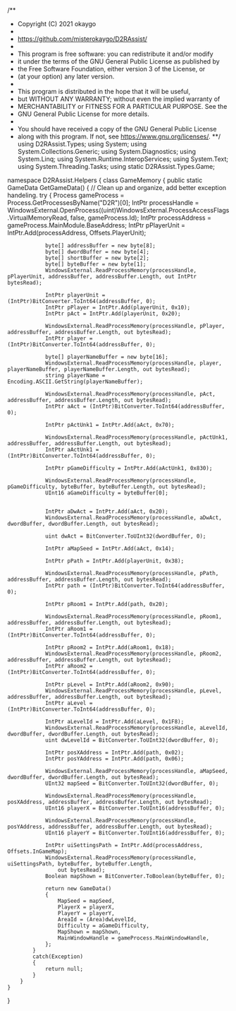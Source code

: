 /**
 *   Copyright (C) 2021 okaygo
 *
 *   https://github.com/misterokaygo/D2RAssist/
 *
 *  This program is free software: you can redistribute it and/or modify
 *  it under the terms of the GNU General Public License as published by
 *  the Free Software Foundation, either version 3 of the License, or
 *  (at your option) any later version.
 *
 *  This program is distributed in the hope that it will be useful,
 *  but WITHOUT ANY WARRANTY; without even the implied warranty of
 *  MERCHANTABILITY or FITNESS FOR A PARTICULAR PURPOSE.  See the
 *  GNU General Public License for more details.
 *
 *  You should have received a copy of the GNU General Public License
 *  along with this program.  If not, see <https://www.gnu.org/licenses/>.
 **/
using D2RAssist.Types;
using System;
using System.Collections.Generic;
using System.Diagnostics;
using System.Linq;
using System.Runtime.InteropServices;
using System.Text;
using System.Threading.Tasks;
using static D2RAssist.Types.Game;

namespace D2RAssist.Helpers
{
    class GameMemory
    {
        public static GameData GetGameData()
        {
            // Clean up and organize, add better exception handeling.
            try
            {
                Process gameProcess = Process.GetProcessesByName("D2R")[0];
                IntPtr processHandle = WindowsExternal.OpenProcess((uint)WindowsExternal.ProcessAccessFlags.VirtualMemoryRead, false, gameProcess.Id);
                IntPtr processAddress = gameProcess.MainModule.BaseAddress;
                IntPtr pPlayerUnit = IntPtr.Add(processAddress, Offsets.PlayerUnit);

                byte[] addressBuffer = new byte[8];
                byte[] dwordBuffer = new byte[4];
                byte[] shortBuffer = new byte[2];
                byte[] byteBuffer = new byte[1];
                WindowsExternal.ReadProcessMemory(processHandle, pPlayerUnit, addressBuffer, addressBuffer.Length, out IntPtr bytesRead);

                IntPtr playerUnit = (IntPtr)BitConverter.ToInt64(addressBuffer, 0);
                IntPtr pPlayer = IntPtr.Add(playerUnit, 0x10);
                IntPtr pAct = IntPtr.Add(playerUnit, 0x20);

                WindowsExternal.ReadProcessMemory(processHandle, pPlayer, addressBuffer, addressBuffer.Length, out bytesRead);
                IntPtr player = (IntPtr)BitConverter.ToInt64(addressBuffer, 0);

                byte[] playerNameBuffer = new byte[16];
                WindowsExternal.ReadProcessMemory(processHandle, player, playerNameBuffer, playerNameBuffer.Length, out bytesRead);
                string playerName = Encoding.ASCII.GetString(playerNameBuffer);
 
                WindowsExternal.ReadProcessMemory(processHandle, pAct, addressBuffer, addressBuffer.Length, out bytesRead);
                IntPtr aAct = (IntPtr)BitConverter.ToInt64(addressBuffer, 0);

                IntPtr pActUnk1 = IntPtr.Add(aAct, 0x70);

                WindowsExternal.ReadProcessMemory(processHandle, pActUnk1, addressBuffer, addressBuffer.Length, out bytesRead);
                IntPtr aActUnk1 = (IntPtr)BitConverter.ToInt64(addressBuffer, 0);

                IntPtr pGameDifficulty = IntPtr.Add(aActUnk1, 0x830);

                WindowsExternal.ReadProcessMemory(processHandle, pGameDifficulty, byteBuffer, byteBuffer.Length, out bytesRead);
                UInt16 aGameDifficulty = byteBuffer[0];


                IntPtr aDwAct = IntPtr.Add(aAct, 0x20);
                WindowsExternal.ReadProcessMemory(processHandle, aDwAct, dwordBuffer, dwordBuffer.Length, out bytesRead);

                uint dwAct = BitConverter.ToUInt32(dwordBuffer, 0);

                IntPtr aMapSeed = IntPtr.Add(aAct, 0x14);

                IntPtr pPath = IntPtr.Add(playerUnit, 0x38);

                WindowsExternal.ReadProcessMemory(processHandle, pPath, addressBuffer, addressBuffer.Length, out bytesRead);
                IntPtr path = (IntPtr)BitConverter.ToInt64(addressBuffer, 0);

                IntPtr pRoom1 = IntPtr.Add(path, 0x20);

                WindowsExternal.ReadProcessMemory(processHandle, pRoom1, addressBuffer, addressBuffer.Length, out bytesRead);
                IntPtr aRoom1 = (IntPtr)BitConverter.ToInt64(addressBuffer, 0);

                IntPtr pRoom2 = IntPtr.Add(aRoom1, 0x18);
                WindowsExternal.ReadProcessMemory(processHandle, pRoom2, addressBuffer, addressBuffer.Length, out bytesRead);
                IntPtr aRoom2 = (IntPtr)BitConverter.ToInt64(addressBuffer, 0);

                IntPtr pLevel = IntPtr.Add(aRoom2, 0x90);
                WindowsExternal.ReadProcessMemory(processHandle, pLevel, addressBuffer, addressBuffer.Length, out bytesRead);
                IntPtr aLevel = (IntPtr)BitConverter.ToInt64(addressBuffer, 0);

                IntPtr aLevelId = IntPtr.Add(aLevel, 0x1F8);
                WindowsExternal.ReadProcessMemory(processHandle, aLevelId, dwordBuffer, dwordBuffer.Length, out bytesRead);
                uint dwLevelId = BitConverter.ToUInt32(dwordBuffer, 0);

                IntPtr posXAddress = IntPtr.Add(path, 0x02);
                IntPtr posYAddress = IntPtr.Add(path, 0x06);

                WindowsExternal.ReadProcessMemory(processHandle, aMapSeed, dwordBuffer, dwordBuffer.Length, out bytesRead);
                UInt32 mapSeed = BitConverter.ToUInt32(dwordBuffer, 0);

                WindowsExternal.ReadProcessMemory(processHandle, posXAddress, addressBuffer, addressBuffer.Length, out bytesRead);
                UInt16 playerX = BitConverter.ToUInt16(addressBuffer, 0);

                WindowsExternal.ReadProcessMemory(processHandle, posYAddress, addressBuffer, addressBuffer.Length, out bytesRead);
                UInt16 playerY = BitConverter.ToUInt16(addressBuffer, 0);

                IntPtr uiSettingsPath = IntPtr.Add(processAddress, Offsets.InGameMap);
                WindowsExternal.ReadProcessMemory(processHandle, uiSettingsPath, byteBuffer, byteBuffer.Length,
                    out bytesRead);
                Boolean mapShown = BitConverter.ToBoolean(byteBuffer, 0);

                return new GameData()
                {
                    MapSeed = mapSeed,
                    PlayerX = playerX,
                    PlayerY = playerY,
                    AreaId = (Area)dwLevelId,
                    Difficulty = aGameDifficulty,
                    MapShown = mapShown,
                    MainWindowHandle = gameProcess.MainWindowHandle,
                };
            }
            catch(Exception)
            {
                return null;
            }
        }
    }

}
